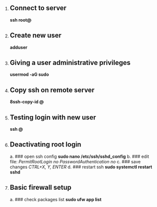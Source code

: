 1. ## Connect to server
    **ssh root@<ip>**

2. ## Create new user
    **adduser <username>**

3. ## Giving a user administrative privileges
    **usermod -aG sudo <username>**

4. ## Copy ssh on remote server
    **8ssh-copy-id <username>@<ip>**

5. ## Testing login with new user
    **ssh <username>@<ip>**

6. ## Deactivating root login
    a. ### open ssh config
        **sudo nano /etc/ssh/sshd_config**
    b. ### edit file:
        *PermitRootLogin     no*
        *PasswordAuthentication no*
    c. ### save changes
        *CTRL+X, Y, ENTER*
    d. ### restart ssh
        **sudo systemctl restart sshd**
7. ## Basic firewall setup
    a. ### check packages list
        **sudo ufw app list**
